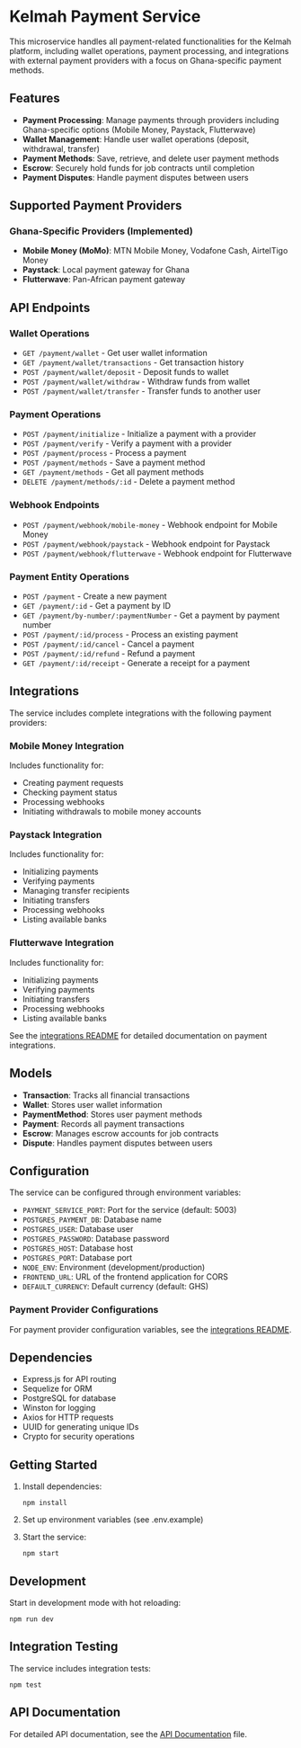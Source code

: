 # Kelmah Payment Service

This microservice handles all payment-related functionalities for the Kelmah platform, including wallet operations, payment processing, and integrations with external payment providers with a focus on Ghana-specific payment methods.

## Features

- **Payment Processing**: Manage payments through providers including Ghana-specific options (Mobile Money, Paystack, Flutterwave)
- **Wallet Management**: Handle user wallet operations (deposit, withdrawal, transfer)
- **Payment Methods**: Save, retrieve, and delete user payment methods
- **Escrow**: Securely hold funds for job contracts until completion
- **Payment Disputes**: Handle payment disputes between users

## Supported Payment Providers

### Ghana-Specific Providers (Implemented)
- **Mobile Money (MoMo)**: MTN Mobile Money, Vodafone Cash, AirtelTigo Money
- **Paystack**: Local payment gateway for Ghana
- **Flutterwave**: Pan-African payment gateway

## API Endpoints

### Wallet Operations

- `GET /payment/wallet` - Get user wallet information
- `GET /payment/wallet/transactions` - Get transaction history
- `POST /payment/wallet/deposit` - Deposit funds to wallet
- `POST /payment/wallet/withdraw` - Withdraw funds from wallet
- `POST /payment/wallet/transfer` - Transfer funds to another user

### Payment Operations

- `POST /payment/initialize` - Initialize a payment with a provider
- `POST /payment/verify` - Verify a payment with a provider
- `POST /payment/process` - Process a payment
- `POST /payment/methods` - Save a payment method
- `GET /payment/methods` - Get all payment methods
- `DELETE /payment/methods/:id` - Delete a payment method

### Webhook Endpoints

- `POST /payment/webhook/mobile-money` - Webhook endpoint for Mobile Money
- `POST /payment/webhook/paystack` - Webhook endpoint for Paystack
- `POST /payment/webhook/flutterwave` - Webhook endpoint for Flutterwave

### Payment Entity Operations

- `POST /payment` - Create a new payment
- `GET /payment/:id` - Get a payment by ID
- `GET /payment/by-number/:paymentNumber` - Get a payment by payment number
- `POST /payment/:id/process` - Process an existing payment
- `POST /payment/:id/cancel` - Cancel a payment
- `POST /payment/:id/refund` - Refund a payment
- `GET /payment/:id/receipt` - Generate a receipt for a payment

## Integrations

The service includes complete integrations with the following payment providers:

### Mobile Money Integration
Includes functionality for:
- Creating payment requests
- Checking payment status
- Processing webhooks
- Initiating withdrawals to mobile money accounts

### Paystack Integration
Includes functionality for:
- Initializing payments
- Verifying payments
- Managing transfer recipients
- Initiating transfers
- Processing webhooks
- Listing available banks

### Flutterwave Integration
Includes functionality for:
- Initializing payments
- Verifying payments
- Initiating transfers
- Processing webhooks
- Listing available banks

See the [integrations README](./integrations/README.md) for detailed documentation on payment integrations.

## Models

- **Transaction**: Tracks all financial transactions
- **Wallet**: Stores user wallet information
- **PaymentMethod**: Stores user payment methods
- **Payment**: Records all payment transactions
- **Escrow**: Manages escrow accounts for job contracts
- **Dispute**: Handles payment disputes between users

## Configuration

The service can be configured through environment variables:

- `PAYMENT_SERVICE_PORT`: Port for the service (default: 5003)
- `POSTGRES_PAYMENT_DB`: Database name
- `POSTGRES_USER`: Database user
- `POSTGRES_PASSWORD`: Database password
- `POSTGRES_HOST`: Database host
- `POSTGRES_PORT`: Database port
- `NODE_ENV`: Environment (development/production)
- `FRONTEND_URL`: URL of the frontend application for CORS
- `DEFAULT_CURRENCY`: Default currency (default: GHS)

### Payment Provider Configurations

For payment provider configuration variables, see the [integrations README](./integrations/README.md).

## Dependencies

- Express.js for API routing
- Sequelize for ORM
- PostgreSQL for database
- Winston for logging
- Axios for HTTP requests
- UUID for generating unique IDs
- Crypto for security operations

## Getting Started

1. Install dependencies:
   ```
   npm install
   ```

2. Set up environment variables (see .env.example)

3. Start the service:
   ```
   npm start
   ```

## Development

Start in development mode with hot reloading:
```
npm run dev
```

## Integration Testing

The service includes integration tests:
```
npm test
```

## API Documentation

For detailed API documentation, see the [API Documentation](./docs/api.md) file. 